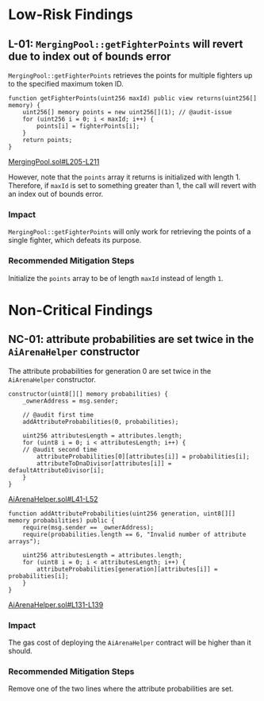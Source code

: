 # Low-Risk Findings

## L-01: `MergingPool::getFighterPoints` will revert due to index out of bounds error

`MergingPool::getFighterPoints` retrieves the points for multiple fighters up to the specified maximum token ID.

```solidity
function getFighterPoints(uint256 maxId) public view returns(uint256[] memory) {
    uint256[] memory points = new uint256[](1); // @audit-issue
    for (uint256 i = 0; i < maxId; i++) {
        points[i] = fighterPoints[i];
    }
    return points;
}
```

[MergingPool.sol#L205-L211](https://github.com/code-423n4/2024-02-ai-arena/blob/main/src/MergingPool.sol#L205-L211)

However, note that the `points` array it returns is initialized with length 1. Therefore, if `maxId` is set to something greater than 1, the call will revert with an index out of bounds error.

### Impact

`MergingPool::getFighterPoints` will only work for retrieving the points of a single fighter, which defeats its purpose.

### Recommended Mitigation Steps

Initialize the `points` array to be of length `maxId` instead of length `1`.

# Non-Critical Findings

## NC-01: attribute probabilities are set twice in the `AiArenaHelper` constructor

The attribute probabilities for generation 0 are set twice in the `AiArenaHelper` constructor.

```solidity
constructor(uint8[][] memory probabilities) {
    _ownerAddress = msg.sender;

    // @audit first time
    addAttributeProbabilities(0, probabilities);

    uint256 attributesLength = attributes.length;
    for (uint8 i = 0; i < attributesLength; i++) {
	// @audit second time
        attributeProbabilities[0][attributes[i]] = probabilities[i];
        attributeToDnaDivisor[attributes[i]] = defaultAttributeDivisor[i];
    }
}
```

[AiArenaHelper.sol#L41-L52](https://github.com/code-423n4/2024-02-ai-arena/blob/main/src/AiArenaHelper.sol#L41-L52)

```solidity
function addAttributeProbabilities(uint256 generation, uint8[][] memory probabilities) public {
    require(msg.sender == _ownerAddress);
    require(probabilities.length == 6, "Invalid number of attribute arrays");

    uint256 attributesLength = attributes.length;
    for (uint8 i = 0; i < attributesLength; i++) {
        attributeProbabilities[generation][attributes[i]] = probabilities[i];
    }
}
```

[AiArenaHelper.sol#L131-L139](https://github.com/code-423n4/2024-02-ai-arena/blob/main/src/AiArenaHelper.sol#L131-L139)

### Impact

The gas cost of deploying the `AiArenaHelper` contract will be higher than it should.

### Recommended Mitigation Steps

Remove one of the two lines where the attribute probabilities are set.
